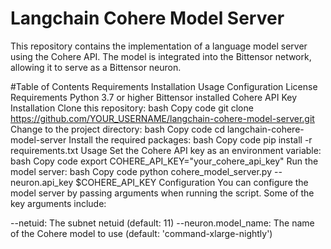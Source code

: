 # Langchain Cohere Model Server
This repository contains the implementation of a language model server using the Cohere API. The model is integrated into the Bittensor network, allowing it to serve as a Bittensor neuron.

#Table of Contents
Requirements
Installation
Usage
Configuration
License
Requirements
Python 3.7 or higher
Bittensor installed
Cohere API Key
Installation
Clone this repository:
bash
Copy code
git clone https://github.com/YOUR_USERNAME/langchain-cohere-model-server.git
Change to the project directory:
bash
Copy code
cd langchain-cohere-model-server
Install the required packages:
bash
Copy code
pip install -r requirements.txt
Usage
Set the Cohere API key as an environment variable:
bash
Copy code
export COHERE_API_KEY="your_cohere_api_key"
Run the model server:
bash
Copy code
python cohere_model_server.py --neuron.api_key $COHERE_API_KEY
Configuration
You can configure the model server by passing arguments when running the script. Some of the key arguments include:

--netuid: The subnet netuid (default: 11)
--neuron.model_name: The name of the Cohere model to use (default: 'command-xlarge-nightly')